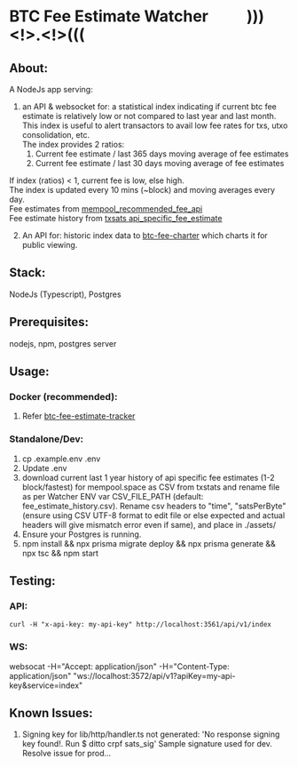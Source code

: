 # BTC Fee Estimate Watcher &emsp;&emsp; )))<!>.<!>(((

## About:
A NodeJs app serving:

1. an API & websocket for: a statistical index indicating if current btc fee estimate is relatively low or not compared to last year and last month. This index is useful to alert transactors to avail low fee rates for txs, utxo consolidation, etc.  
The index provides 2 ratios: 
   1. Current fee estimate / last 365 days moving average of fee estimates    
   2. Current fee estimate / last 30 days moving average of fee estimates
           
If index (ratios) < 1, current fee is low, else high.  
The index is updated every 10 mins (~block) and moving averages every day.  
Fee estimates from [mempool_recommended_fee_api](https://mempool.space/docs/api/rest#get-recommended-fees)  
Fee estimate history from [txsats api_specific_fee_estimate](https://txstats.com/d/000000011/fee-estimation?orgId=1&viewPanel=2&var-source=mempool.space)  

2. An API for: historic index data to [btc-fee-charter](../btc-fee-charter) which charts it for public viewing.   

## Stack:
NodeJs (Typescript), Postgres

## Prerequisites:
nodejs, npm, postgres server

## Usage:

### Docker (recommended):
1. Refer [btc-fee-estimate-tracker](../README.md)

### Standalone/Dev:
1. cp .example.env .env
2. Update .env
3. download current last 1 year history of api specific fee estimates (1-2 block/fastest) for mempool.space as CSV from txstats and rename file as per Watcher ENV var CSV_FILE_PATH (default: fee_estimate_history.csv). Rename csv headers to "time", "satsPerByte" (ensure using CSV UTF-8 format to edit file or else expected and actual headers will give mismatch error even if same), and place in ./assets/
4. Ensure your Postgres is running.
5. npm install && npx prisma migrate deploy && npx prisma generate && npx tsc && npm start 

## Testing:
### API: 
    curl -H "x-api-key: my-api-key" http://localhost:3561/api/v1/index
### WS: 
   websocat -H="Accept: application/json" -H="Content-Type: application/json" "ws://localhost:3572/api/v1?apiKey=my-api-key&service=index"

## Known Issues:
1. Signing key for lib/http/handler.ts not generated:
   'No response signing key found!. Run $ ditto crpf sats_sig'
   Sample signature used for dev. Resolve issue for prod...

